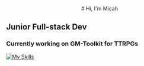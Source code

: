 <p align="center">
# Hi, I'm Micah

## Junior Full-stack Dev

### Currently working on GM-Toolkit for TTRPGs

[![My Skills](https://skillicons.dev/icons?i=java,js,html,vue,postgres,tailwind,ts,spring,idea,vscode&theme=dark&perline=5)](https://skillicons.dev)

</p>
<!---
MicahMcLain/MicahMcLain is a ✨ special ✨ repository because its `README.md` (this file) appears on your GitHub profile.
You can click the Preview link to take a look at your changes.
--->
